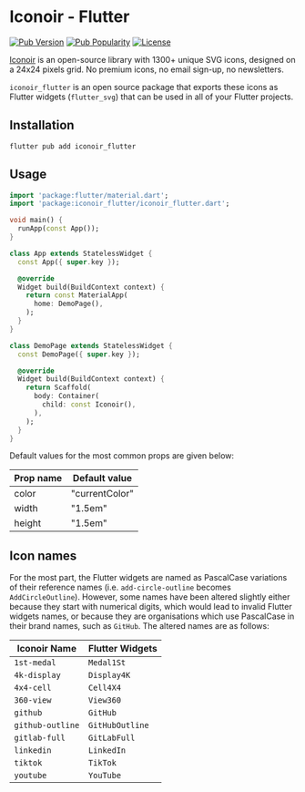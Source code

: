 # Iconoir - Flutter

[![Pub Version](https://img.shields.io/pub/v/iconoir_flutter?style=flat-square)](https://pub.dev/packages/iconoir_flutter)
[![Pub Popularity](https://img.shields.io/pub/popularity/iconoir_flutter?style=flat-square)](https://pub.dev/packages/iconoir_flutter/score)
[![License](https://img.shields.io/github/license/iconoir-icons/iconoir?style=flat-square)](https://github.com/iconoir-icons/iconoir/blob/main/packages/iconoir-flutter/LICENSE)

[Iconoir](https://iconoir.com/) is an open-source library with 1300+ unique SVG icons, designed on a 24x24 pixels grid. No premium icons, no email sign-up, no newsletters.

`iconoir_flutter` is an open source package that exports these icons as Flutter widgets (`flutter_svg`) that can be used in all of your Flutter projects.

## Installation

```
flutter pub add iconoir_flutter
```

## Usage

```dart
import 'package:flutter/material.dart';
import 'package:iconoir_flutter/iconoir_flutter.dart';

void main() {
  runApp(const App());
}

class App extends StatelessWidget {
  const App({ super.key });

  @override
  Widget build(BuildContext context) {
    return const MaterialApp(
      home: DemoPage(),
    );
  }
}

class DemoPage extends StatelessWidget {
  const DemoPage({ super.key });

  @override
  Widget build(BuildContext context) {
    return Scaffold(
      body: Container(
        child: const Iconoir(),
      ),
    );
  }
}
```

Default values for the most common props are given below:

| Prop name | Default value  |
| --------- | -------------- |
| color     | "currentColor" |
| width     | "1.5em"        |
| height    | "1.5em"        |

## Icon names

For the most part, the Flutter widgets are named as PascalCase variations of their reference names (i.e. `add-circle-outline` becomes `AddCircleOutline`). However, some names have been altered slightly either because they start with numerical digits, which would lead to invalid Flutter widgets names, or because they are organisations which use PascalCase in their brand names, such as `GitHub`. The altered names are as follows:

| Iconoir Name     | Flutter Widgets |
| ---------------- | --------------- |
| `1st-medal`      | `Medal1St`      |
| `4k-display`     | `Display4K`     |
| `4x4-cell`       | `Cell4X4`       |
| `360-view`       | `View360`       |
| `github`         | `GitHub`        |
| `github-outline` | `GitHubOutline` |
| `gitlab-full`    | `GitLabFull`    |
| `linkedin`       | `LinkedIn`      |
| `tiktok`         | `TikTok`        |
| `youtube`        | `YouTube`       |
